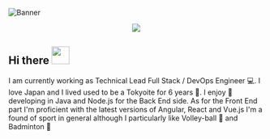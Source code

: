![Banner](https://i.imgur.com/e1mdxuN.png)

<p align="center"> 
  <img src="https://profile-counter.glitch.me/gaetanbloch/count.svg" />
</p>

<h2>Hi there <img src="https://media.giphy.com/media/gM5qFksULw54NMWyry/giphy.gif" width="35px"></h2>

<p>
I am currently working as Technical Lead Full Stack / DevOps Engineer 💻.
I love Japan and I lived used to be a Tokyoite for 6 years 🗼.
I enjoy 💙 developing in Java and Node.js for the Back End side. As for the Front End part I'm proficient with the latest versions of Angular, React and Vue.js
I'm a found of sport in general although I particularly like Volley-ball 🏐 and Badminton 🏸
</p>
